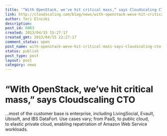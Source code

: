 ```yaml
---
title: '“With OpenStack, we’ve hit critical mass,” says Cloudscaling CTO'
link: http://cloudscaling.com/blog/news/with-openstack-weve-hit-critical-mass-says-cloudscaling-cto/
author: Teri Elniski
description: 
post_id: 6063
created: 2013/04/15 15:27:17
created_gmt: 2013/04/15 22:27:17
comment_status: open
post_name: with-openstack-weve-hit-critical-mass-says-cloudscaling-cto
status: publish
post_type: post
layout: post
category: news
---
```


# “With OpenStack, we’ve hit critical mass,” says Cloudscaling CTO

...most of the customer base is enterprise, including LivingSocial, Evault, Ubisoft, and IBS DataFort. Use cases vary; from PaaS, to public cloud, to elastic private cloud, enabling repatriation of Amazon Web Service workloads.